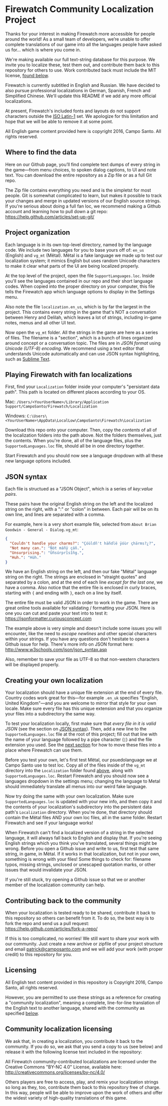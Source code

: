 Firewatch Community Localization Project
==============================

Thanks for your interest in making Firewatch more accessible for people around the world! As a small team of developers, we’re unable to offer complete translations of our game into all the languages people have asked us for… which is where you come in.

We're making available our full text-string database for this purpose. We invite you to localize these, test them out, and contribute them back to this repository for others to use. Work contributed back must include the MIT license, [found below](#community-localization-licensing).

Firewatch is currently subtitled in English and Russian. We have decided to also pursue professional localizations in German, Spanish, French and Simplified Chinese. We'll update this README if we add any more official localizations.

At present, Firewatch's included fonts and layouts do not support characters outside the [ISO Latin-1](https://en.wikipedia.org/wiki/ISO/IEC_8859-1) set. We apologize for this limitation and hope that we will be able to remove it at some point.

All English game content provided here is copyright 2016, Campo Santo. All rights reserved.


Where to find the data
-----------
Here on our Github page, you’ll find complete text dumps of every string in the game—from menu choices, to spoken dialog captions, to UI and note text. You can download the entire repository as a Zip file or as a full Git repo.

The Zip file contains everything you need and is the simpletst for most people. Git is somewhat complicated to learn, but makes it possible to track your changes and merge in updated versions of our English source strings. If you're serious about doing a full fan loc, we recommend making a Github account and learning how to pull down a git repo: https://help.github.com/articles/set-up-git/


Project organization
-----------
Each language is in its own top-level directory, named by the language code. We include two languages for you to base yours off of: `en_us` (English) and `vg_mt` (Mëtal). Mëtal is a fake language we made up to test our localization system; it mimics English but uses random Unicode characters to make it clear what parts of the UI are being localized properly.

At the top level of the project, open the file `SupportLanguages.loc`. Inside you'll see the languages contained in our repo and their short language codes. When copied into the proper directory on your computer, this file tells the Firewatch app which language options to display in the Settings menu.

Also note the file `localization.en_us`, which is by far the largest in the project. This contains every string in the game that's NOT a conversation between Henry and Delilah, which leaves a lot of strings, including in-game notes, menus and all other UI text.

Now open the `vg_mt` folder. All the strings in the game are here as a series of files. The filename is a "section", which is a bunch of lines organized around concept or a conversation topic. The files are in _JSON format_ using _Unicode (UTF-8) encoding_. We recommend using a text editor that understands Unicode automatically and can use JSON syntax highlighting, such as [Sublime Text](https://www.sublimetext.com/).


Playing Firewatch with fan localizations
------------

First, find your `Localization` folder inside your computer's "persistant data path". This path is located on different places according to your OS.

Mac: `/Users/<YourUserName>/Library/Application Support/CampoSanto/Firewatch/Localization`

Windows: `C:\Users\<YourUserName>\AppData\LocalLow\CampoSanto\Firewatch\Localization`

Download this repo onto your computer. Then, copy the *contents* of all of the localization folders into the path above. Not the folders themselves, just the contents. When you're done, all of the language files, plus the `SupportedLanguages.loc` file, should all be in one directory together.

Start Firewatch and you should now see a language dropdown with all these new language options included.


JSON syntax
------------

Each file is structued as a "JSON Object", which is a series of _key:value pairs_.

These pairs have the original English string on the left and the localized string on the right, with a ":" or "colon" in between. Each pair will be on its own line, and lines are separated with a comma.

For example, here is a very short example file, selected from `About Brian Goodwin - General - Dialog.vg_mt`:

```json
{
  "Couldn't handle your charms?": "Çóùldñ't häñdlë ÿóùr çhärms?¿?",
  "Not many can.": "Ñót máñÿ çáñ.",
  "Unsurprising.": "Üñsúrprîsîñg.",
  "Huh.": "Hùh."
}
```

We have an English string on the left, and then our fake "Mëtal" language string on the right. The strings are enclosed in "straight quotes" and separated by a colon, and at the end of each line _except for the last one_, we have a comma. Also notice that the entire file is enclosed in curly braces, starting with `{` and ending with `}`, each on a line by itself.

The entire file must be valid JSON in order to work in the game. There are great online tools available for validating / formatting your JSON. Here is one you can cut and paste your text into to test it: https://jsonformatter.curiousconcept.com

The example above is very simple and doesn't include some issues you will encounter, like the need to *escape newlines* and other special characters within your strings. If you have any questions don't hesitate to open a Github issue for help. There's more info on JSON format here: http://www.w3schools.com/json/json_syntax.asp

Also, remember to save your file as UTF-8 so that non-western characters will be displayed properly.


Creating your own localization
-----------
Your localization should have a unique file extension at the end of every file. Country codes work great for this—for example `.en_uk` specifies "English, United Kingdom"—and you are welcome to mirror that style for your own locale. Make sure every file has this unique extension and that you organize your files into a subdirectory the same way.

To test your localization locally, first make sure that _every file in it is valid JSON_ (see the section on [JSON syntax](#json-syntax)). Then, add a new line to the `SupportedLanguages.loc` file at the root of this project; fill out that line with the name of your language followed by a pipe character (`|`) and the file extension you used. See the [next section](#contributing-back-to-the-community) for how to move these files into a place where Firewatch can use them.

Before you test your own, let's first test Mëtal, our psuedolanguage we at Campo Santo use to test loc. Copy all of the files inside of the `vg_mt` directory into the `Localization` folder found [above](#playing-firewatch-with-fan-localizations), along with `SupportedLanguages.loc`. Restart Firewatch and you should now see a languages dropdown in the settings menu; changing the language to Metal should immediately translate all menus into our weird fake language.

Now try doing the same with your own localization. Make sure `SupportedLanguages.loc` is updated with your new info, and then copy it and the contents of your localization's subdirectory into the persistent data path's `Localization` directory. When you're done, that directory should contain the Mëtal files AND your own loc files, all in the same folder. Restart Firewatch and see if your language works!

When Firewatch can't find a localized version of a string in the selected language, it will always fall back to English and display that. If you're seeing English strings which you think you've translated, several things might be wrong. Before you open a Github issue and write to us, first test that same string, in game, in Mëtal. If it works in that localization, but not in your own, something is wrong with your files! Some things to check for: filename typos, missing strings, unclosed or unescaped quotation marks, or other issues that would invalidate your JSON.

If you're still stuck, try opening a Github issue so that we or another member of the localization community can help.


Contributing back to the community
-----------
When your localization is tested ready to be shared, contribute it back to this repository so others can benefit from it. To do so, the best way is to fork the repo and send us a pull request: https://help.github.com/articles/fork-a-repo/

If this is too complicated, no worries! We still want to share your work with our community. Just create a new archive or zipfile of your project structure and email patrick@camposanto.com and we will add your work (with proper credit) to this repository for you.


Licensing
-----------
All English text content provided in this repository is Copyright 2016, Campo Santo, all rights reserved.

However, you are permitted to use these strings as a reference for creating a "community localization", meaning a complete, line-for-line translation of the English text to another language, shared with the community as specified [below](#community-localization-licensing).


Community localization licensing
-----------
We ask that, in creating a localization, you contribute it back to the community. If you do so, we ask that you send a copy to us (see below) and release it with the following license text included in the repository:

All Firewatch community-contributed localizations are licensed under the Creative Commons "BY-NC 4.0" License, available here: http://creativecommons.org/licenses/by-nc/4.0/

Others players are free to access, play, and remix your localization strings so long as they, too, contribute them back to this repository free of charge. In this way, people will be able to improve upon the work of others and offer the widest variety of high-quality translations of this game.
